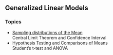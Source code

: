 ## Generalized Linear Models

### Topics

- [Sampling distributions of the Mean](https://darentsai.github.io/stats-course-r/glm2-w03) <br> Central Limit Theorem and Confidence Interval
- [Hypothesis Testing and Comparisons of Means](https://darentsai.github.io/stats-course-r/glm2-w04) <br> Student’s t-test and ANOVA
